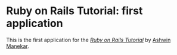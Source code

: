 # Ruby on Rails Tutorial: first application

This is the first application for the
[*Ruby on Rails Tutorial*](http://railstutorial.org/)
by [Ashwin Manekar](http://www.linkedin.com/ashwinmanekar).
